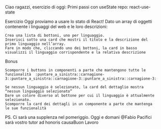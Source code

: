 Ciao ragazzi,
esercizio di oggi: Primi passi con useState
repo: react-use-state

Esercizio
Oggi proviamo a usare lo stato di React!
Dato un array di oggetti contenente i linguaggi del web e le loro descrizioni:

    Crea una lista di bottoni, uno per linguaggio.
    Inserisci sotto una card che mostri il titolo e la descrizione del primo linguaggio nell’array.
    Fare in modo che, cliccando uno dei bottoni, la card in basso visualizzi il linguaggio corrispondente e la relativa descrizione

Bonus

    Scomporre i buttons in componenti a parte che mantengono tutte le funzionalità  :puntare_a_sinistra::carnagione-3::puntare_a_sinistra::carnagione-3::puntare_a_sinistra::carnagione-3:

    Se nessun linguaggio è selezionato, la card del dettaglio mostra “nessun linguaggio selezionato”
    Dare un colore diverso al bottone per cui il linguaggio è attualmente selezionato.
    Scomporre la card dei dettagli in un componente a parte che mantenga le sue funzionalità

PS. Ci sarà una supplenza nel pomeriggio. Oggi e domani
@Fabio Pacifici
sarà vostro tutor ad honoris causaBuon Lavoro
